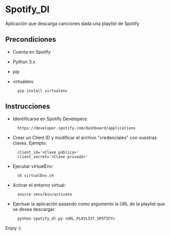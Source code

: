 # Spotify_Dl
Aplicación que descarga canciones dada una playlist de Spotify
## Precondiciones
- Cuenta en Spotify
- Python 3.x
- pip
- virtualenv

		pip install virtualenv


## Instrucciones
- Identificarse en Spotify Developers:

		https://developer.spotify.com/dashboard/applications

- Crear un Client ID y modificar el archivo "credenciales" con vuestras claves. Ejemplo:

        client_id='<Clave pública>'
        client_secret='<Clave privada>'

- Ejecutar virtualEnv:
	
		sh virtualEnv.sh
		
- Activar el entorno virtual:
	
		source venv/bin/activate

- Ejectuar la aplicación  pasando como argumento la URL de la playlist que se desea descargar:
	
		python spotify_dl.py <URL_PLAYLIST_SPOTIFY>

Enjoy :)


